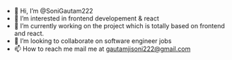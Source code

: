 - 👋 Hi, I’m @SoniGautam222
- 👀 I’m interested in frontend developement & react 
- 🌱 I’m currently working on the project which is totally based on frontend and react. 
- 💞️ I’m looking to collaborate on software engineer jobs
- 📫 How to reach me mail me at gautamjisoni222@gmail.com

<!---
SoniGautam222/SoniGautam222 is a ✨ special ✨ repository because its `README.md` (this file) appears on your GitHub profile.
You can click the Preview link to take a look at your changes.
--->
